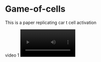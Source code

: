 # Game-of-cells

This is a paper replicating car t cell activation 

video 1
<video src='cell_game_video.mp4' width=180/>
